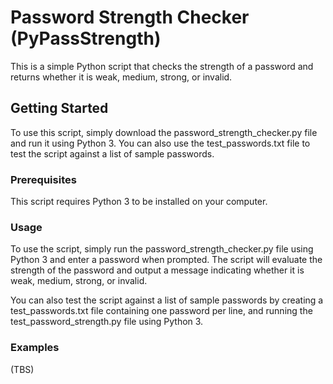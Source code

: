 # Password Strength Checker (PyPassStrength)

This is a simple Python script that checks the strength of a password and returns whether it is weak, medium, strong, or invalid.

## Getting Started

To use this script, simply download the password_strength_checker.py file and run it using Python 3. You can also use the test_passwords.txt file to test the script against a list of sample passwords.

### Prerequisites
This script requires Python 3 to be installed on your computer.

### Usage
To use the script, simply run the password_strength_checker.py file using Python 3 and enter a password when prompted. The script will evaluate the strength of the password and output a message indicating whether it is weak, medium, strong, or invalid.

You can also test the script against a list of sample passwords by creating a test_passwords.txt file containing one password per line, and running the test_password_strength.py file using Python 3.

### Examples
(TBS)

